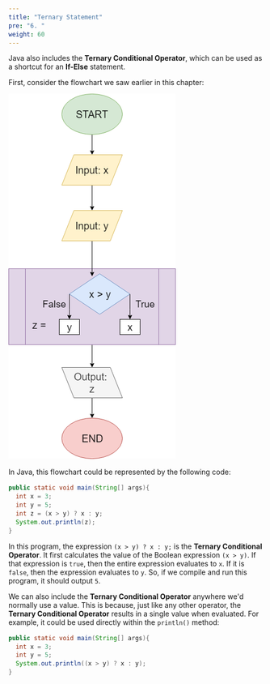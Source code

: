 ```yaml
---
title: "Ternary Statement"
pre: "6. "
weight: 60
---
```


Java also includes the **Ternary Conditional Operator**, which can be used as a shortcut for an **If-Else** statement. 

First, consider the flowchart we saw earlier in this chapter:

![Ternary Operator Flowchart](/images/04-cond/4.5.ternary.png)

In Java, this flowchart could be represented by the following code:

```java
public static void main(String[] args){
  int x = 3;
  int y = 5;
  int z = (x > y) ? x : y;
  System.out.println(z);
}
```

In this program, the expression `(x > y) ? x : y;` is the **Ternary Conditional Operator**. It first calculates the value of the Boolean expression `(x > y)`. If that expression is `true`, then the entire expression evaluates to `x`. If it is `false`, then the expression evaluates to `y`. So, if we compile and run this program, it should output `5`. 

We can also include the **Ternary Conditional Operator** anywhere we'd normally use a value. This is because, just like any other operator, the **Ternary Conditional Operator** results in a single value when evaluated. For example, it could be used directly within the `println()` method:

```java
public static void main(String[] args){
  int x = 3;
  int y = 5;
  System.out.println((x > y) ? x : y);
}
```
